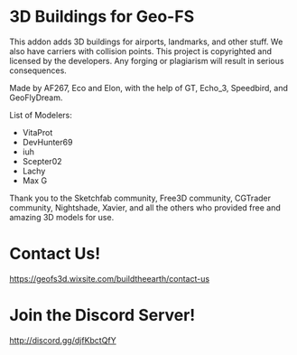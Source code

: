# 3D Buildings for Geo-FS
This addon adds 3D buildings for airports, landmarks, and other stuff. We also have carriers with collision points. This project is copyrighted and licensed by the developers. Any forging or plagiarism will result in serious consequences.

Made by AF267, Eco and Elon, with the help of GT, Echo_3, Speedbird, and GeoFlyDream. 

List of Modelers:
- VitaProt
- DevHunter69
- iuh
- Scepter02
- Lachy
- Max G

Thank you to the Sketchfab community, Free3D community, CGTrader community, Nightshade, Xavier, and all the others who provided free and amazing 3D models for use.

# Contact Us!
https://geofs3d.wixsite.com/buildtheearth/contact-us

# Join the Discord Server!
http://discord.gg/djfKbctQfY
